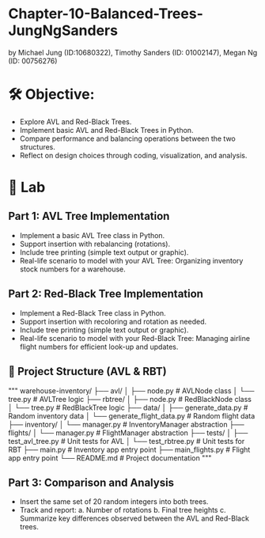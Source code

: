 # Chapter-10-Balanced-Trees-JungNgSanders
by Michael Jung (ID:10680322), Timothy Sanders (ID: 01002147), Megan Ng (ID: 00756276)

# 🛠️ Objective:

- Explore AVL and Red-Black Trees.
- Implement basic AVL and Red-Black Trees in Python.
- Compare performance and balancing operations between the two structures.
- Reflect on design choices through coding, visualization, and analysis.

# 🧹 Lab

## Part 1: AVL Tree Implementation
- Implement a basic AVL Tree class in Python.
- Support insertion with rebalancing (rotations).
- Include tree printing (simple text output or graphic).
- Real-life scenario to model with your AVL Tree:  Organizing inventory stock numbers for a warehouse.


## Part 2: Red-Black Tree Implementation
- Implement a Red-Black Tree class in Python.
- Support insertion with recoloring and rotation as needed.
- Include tree printing (simple text output or graphic).
- Real-life scenario to model with your Red-Black Tree: Managing airline flight numbers for efficient look-up and updates.

## 📁 Project Structure (AVL & RBT)
"""
warehouse-inventory/
├── avl/
│   ├── node.py              # AVLNode class
│   └── tree.py              # AVLTree logic
├── rbtree/
│   ├── node.py              # RedBlackNode class
│   └── tree.py              # RedBlackTree logic
├── data/
│   ├── generate_data.py     # Random inventory data
│   └── generate_flight_data.py # Random flight data
├── inventory/
│   └── manager.py           # InventoryManager abstraction
├── flights/
│   └── manager.py           # FlightManager abstraction
├── tests/
│   ├── test_avl_tree.py     # Unit tests for AVL
│   └── test_rbtree.py       # Unit tests for RBT
├── main.py                  # Inventory app entry point
├── main_flights.py          # Flight app entry point
└── README.md                # Project documentation
"""
## Part 3: Comparison and Analysis
- Insert the same set of 20 random integers into both trees.
- Track and report:
      a. Number of rotations
      b. Final tree heights
      c. Summarize key differences observed between the AVL and Red-Black trees.
